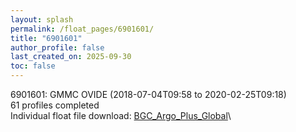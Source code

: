 ```yaml
---
layout: splash
permalink: /float_pages/6901601/
title: "6901601"
author_profile: false
last_created_on: 2025-09-30
toc: false
---
```

 
6901601: GMMC OVIDE (2018-07-04T09:58 to 2020-02-25T09:18)\
61 profiles completed\
Individual float file download: [BGC_Argo_Plus_Global](https://ftp.soest.hawaii.edu/bgc_argo_plus/Individual_Floats/outliers_removed/6901601_Sprof_processed.nc)\
